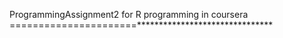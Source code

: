ProgrammingAssignment2 for R programming in coursera
======================*******************************
